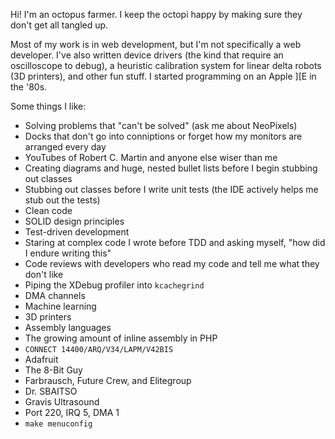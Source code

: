 Hi! I'm an octopus farmer. I keep the octopi happy by making sure they don't get all tangled up.

Most of my work is in web development, but I'm not specifically a web developer. I've also written device drivers (the kind that require an oscilloscope to debug), a heuristic calibration system for linear delta robots (3D printers), and other fun stuff. I started programming on an Apple ]\[E in the '80s.

Some things I like:
- Solving problems that "can't be solved" (ask me about NeoPixels)
- Docks that don't go into conniptions or forget how my monitors are arranged every day
- YouTubes of Robert C. Martin and anyone else wiser than me
- Creating diagrams and huge, nested bullet lists before I begin stubbing out classes
- Stubbing out classes before I write unit tests (the IDE actively helps me stub out the tests)
- Clean code
- SOLID design principles
- Test-driven development
- Staring at complex code I wrote before TDD and asking myself, "how did I endure writing this"
- Code reviews with developers who read my code and tell me what they don't like
- Piping the XDebug profiler into `kcachegrind`
- DMA channels
- Machine learning
- 3D printers
- Assembly languages
- The growing amount of inline assembly in PHP
- `CONNECT 14400/ARQ/V34/LAPM/V42BIS`
- Adafruit
- The 8-Bit Guy
- Farbrausch, Future Crew, and Elitegroup
- Dr. SBAITSO
- Gravis Ultrasound
- Port 220, IRQ 5, DMA 1
- `make menuconfig`
